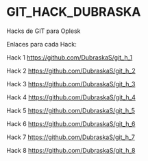# GIT_HACK_DUBRASKA
Hacks de GIT para Oplesk

Enlaces para cada Hack:

Hack 1
https://github.com/DubraskaS/git_h_1

Hack 2
https://github.com/DubraskaS/git_h_2

Hack 3
https://github.com/DubraskaS/git_h_3

Hack 4
https://github.com/DubraskaS/git_h_4

Hack 5
https://github.com/DubraskaS/git_h_5

Hack 6
https://github.com/DubraskaS/git_h_6

Hack 7
https://github.com/DubraskaS/git_h_7

Hack 8
https://github.com/DubraskaS/git_h_8
